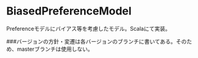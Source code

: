 BiasedPreferenceModel
=====================

Preferenceモデルにバイアス等を考慮したモデル。Scalaにて実装。

###バージョンの方針・変遷は各バージョンのブランチに書いてある。そのため、masterブランチは使用しない。